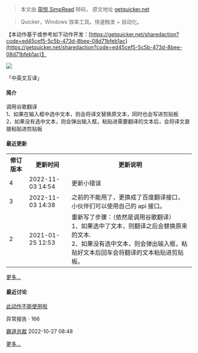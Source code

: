 > 本文由 [简悦 SimpRead](http://ksria.com/simpread/) 转码， 原文地址 [getquicker.net](https://getquicker.net/Sharedaction?code=e73058da-d089-4273-d5bd-08d82dd7cfe2)

> Quicker，Windows 效率工具。快速触发 + 自动化。

【本动作基于或参考如下动作开发：[https://getquicker.net/sharedaction?code=ed45cef5-5c5b-473d-8bee-08d71bfeb1ac](https://getquicker.net/sharedaction?code=ed45cef5-5c5b-473d-8bee-08d71bfeb1ac)】

 [![](https://files.getquicker.net/_actionDemos/e73058da-d089-4273-d5bd-08d82dd7cfe2/1.gif)](https://files.getquicker.net/_actionDemos/e73058da-d089-4273-d5bd-08d82dd7cfe2/1.gif) 

「中英文互译」

#### 简介

调用谷歌翻译  
1、如果在输入框中选中文本，则会将译文替换原文本，同时也会写进剪贴板  
2、如果没有选中文本，则会弹出输入框，粘贴进需要翻译的文本后，会将译文直接粘贴进剪贴板

#### 最近更新

<table><tbody><tr><th>修订版本</th><th>更新时间</th><th>更新说明</th></tr><tr><td>4</td><td>2022-11-03 14:54</td><td>更新小错误</td></tr><tr><td>3</td><td>2022-11-03 14:38</td><td>之前的不能用了，更换成了百度翻译接口，小伙伴们可以使用自己的 api 接口。</td></tr><tr><td>2</td><td>2021-01-25 12:53</td><td>重新写了步骤：（依然是调用谷歌翻译）<br>1、如果选中了文本，则翻译之后会替换原来的文本.<br>2、如果没有选中文本，则会弹出输入框，粘贴好文本后回车会将翻译的文本粘贴进剪贴板。</td></tr></tbody></table>

[更多...](https://getquicker.net/Share/Actions/Versions?code=e73058da-d089-4273-d5bd-08d82dd7cfe2 "查看更多更新历史")

#### 最近讨论

[此动作不能使用啦](https://getquicker.net/Common/Topics/ViewTopic/14193)

异常报告 · 166

[霸道总裁](https://getquicker.net/User/280283/%E9%9C%B8%E9%81%93%E6%80%BB%E8%A3%81) 2022-10-27 08:48

[更多...](https://getquicker.net/Share/Actions/Topics?code=e73058da-d089-4273-d5bd-08d82dd7cfe2 "查看更多讨论话题")